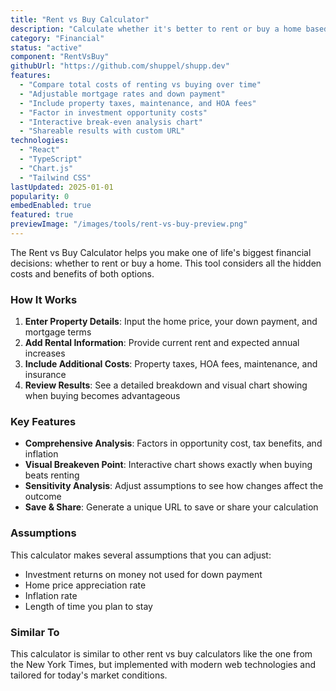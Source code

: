 ```yaml
---
title: "Rent vs Buy Calculator"
description: "Calculate whether it's better to rent or buy a home based on your financial situation"
category: "Financial"
status: "active"
component: "RentVsBuy"
githubUrl: "https://github.com/shuppel/shupp.dev"
features:
  - "Compare total costs of renting vs buying over time"
  - "Adjustable mortgage rates and down payment"
  - "Include property taxes, maintenance, and HOA fees"
  - "Factor in investment opportunity costs"
  - "Interactive break-even analysis chart"
  - "Shareable results with custom URL"
technologies:
  - "React"
  - "TypeScript"
  - "Chart.js"
  - "Tailwind CSS"
lastUpdated: 2025-01-01
popularity: 0
embedEnabled: true
featured: true
previewImage: "/images/tools/rent-vs-buy-preview.png"
---
```


The Rent vs Buy Calculator helps you make one of life's biggest financial decisions: whether to rent or buy a home. This tool considers all the hidden costs and benefits of both options.

### How It Works

1. **Enter Property Details**: Input the home price, your down payment, and mortgage terms
2. **Add Rental Information**: Provide current rent and expected annual increases
3. **Include Additional Costs**: Property taxes, HOA fees, maintenance, and insurance
4. **Review Results**: See a detailed breakdown and visual chart showing when buying becomes advantageous

### Key Features

- **Comprehensive Analysis**: Factors in opportunity cost, tax benefits, and inflation
- **Visual Breakeven Point**: Interactive chart shows exactly when buying beats renting
- **Sensitivity Analysis**: Adjust assumptions to see how changes affect the outcome
- **Save & Share**: Generate a unique URL to save or share your calculation

### Assumptions

This calculator makes several assumptions that you can adjust:
- Investment returns on money not used for down payment
- Home price appreciation rate
- Inflation rate
- Length of time you plan to stay

### Similar To

This calculator is similar to other rent vs buy calculators like the one from the New York Times, but implemented with modern web technologies and tailored for today's market conditions.